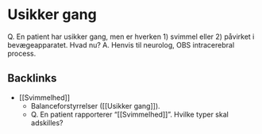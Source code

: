 # Usikker gang
Q. En patient har usikker gang, men er hverken 1) svimmel eller 2) påvirket i bevægeapparatet. Hvad nu?
A. Henvis til neurolog, OBS intracerebral process.

## Backlinks
* [[Svimmelhed]]
	* Balanceforstyrrelser ([[Usikker gang]]).
	* Q. En patient rapporterer “[[Svimmelhed]]”. Hvilke typer skal adskilles?

<!-- #anki/tag/med/gp #anki/deck/Medicine #anki/tag/med/Neurology -->

<!-- {BearID:4BD6C91E-9556-4682-98CF-ED2853537D9F-62757-00006F281066D373} -->
